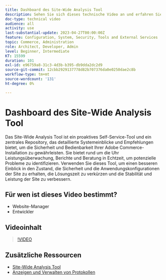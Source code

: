 ```yaml
---
title: Dashboard des Site-Wide Analysis Tool
description: Sehen Sie sich dieses technische Video an und erfahren Sie, wie Sie mit dem Dashboard des Site-Wide Analysis Tool auf detaillierte Systemeinblicke und Empfehlungen zugreifen können, um die Sicherheit und Bedienbarkeit Ihrer Adobe Commerce-Installation sicherzustellen.
doc-type: technical video
audience: all
activity: use
last-substantial-update: 2023-04-27T00:00:00Z
feature: Configuration, System, Security, Tools and External Services
topic: Commerce, Administration
role: Architect, Developer, Admin
level: Beginner, Intermediate
KT: 15599
duration: 101
exl-id: e96759a8-31c3-4d3b-b395-db9dda2dc2d9
source-git-commit: 12cbb2929137778d82b707376da0e0250dae2c8b
workflow-type: tm+mt
source-wordcount: '131'
ht-degree: 0%

---
```


# Dashboard des Site-Wide Analysis Tool

Das Site-Wide Analysis Tool ist ein proaktives Self-Service-Tool und ein zentrales Repository, das detaillierte Systemeinblicke und Empfehlungen bietet, um die Sicherheit und Bedienbarkeit Ihrer Adobe Commerce-Installation zu gewährleisten. Sie bietet rund um die Uhr Leistungsüberwachung, Berichte und Beratung in Echtzeit, um potenzielle Probleme zu identifizieren. Verwenden Sie dieses Tool, um einen besseren Einblick in den Zustand, die Sicherheit und die Anwendungskonfigurationen der Site zu erhalten, die Lösungszeit zu verkürzen und die Stabilität und Leistung der Site zu verbessern.

## Für wen ist dieses Video bestimmt?

- Website-Manager
- Entwickler

## Videoinhalt

>[!VIDEO](https://video.tv.adobe.com/v/344001?learn=on)

## Zusätzliche Ressourcen

- [Site-Wide Analysis Tool](https://experienceleague.adobe.com/docs/commerce-operations/tools/site-wide-analysis-tool/intro.html?lang=de)
- [Anzeigen und Verwalten von Protokollen](https://experienceleague.adobe.com/docs/commerce-cloud-service/user-guide/develop/test/log-locations.html?lang=de)
